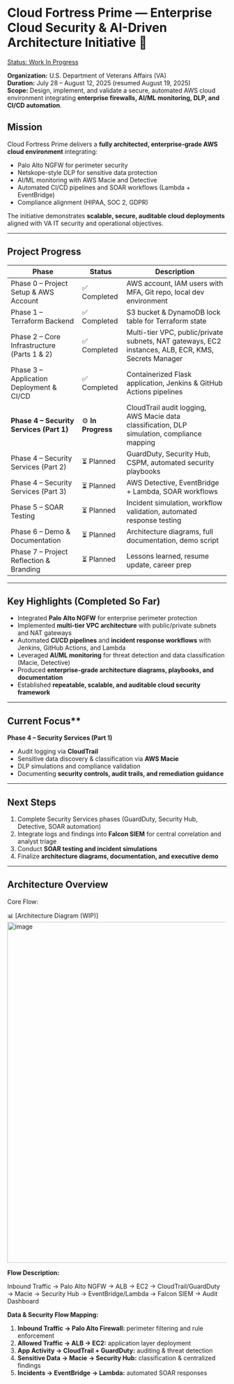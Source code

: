# Cloud Fortress Prime — Enterprise Cloud Security & AI-Driven Architecture Initiative 🚀
[ Status: Work In Progress](https://img.shields.io/badge/status-WIP-yellow)

**Organization:** U.S. Department of Veterans Affairs (VA)  
**Duration:** July 28 – August 12, 2025 (resumed August 19, 2025)  
**Scope:** Design, implement, and validate a secure, automated AWS cloud environment integrating **enterprise firewalls, AI/ML monitoring, DLP, and CI/CD automation**.

## **Mission**
Cloud Fortress Prime delivers a **fully architected, enterprise-grade AWS cloud environment** integrating:

- Palo Alto NGFW for perimeter security  
- Netskope-style DLP for sensitive data protection  
- AI/ML monitoring with AWS Macie and Detective  
- Automated CI/CD pipelines and SOAR workflows (Lambda + EventBridge)  
- Compliance alignment (HIPAA, SOC 2, GDPR)  

The initiative demonstrates **scalable, secure, auditable cloud deployments** aligned with VA IT security and operational objectives.

---

## Project Progress

| Phase | Status | Description |
|-------|--------|-------------|
| Phase 0 – Project Setup & AWS Account | ✅ Completed | AWS account, IAM users with MFA, Git repo, local dev environment |
| Phase 1 – Terraform Backend | ✅ Completed | S3 bucket & DynamoDB lock table for Terraform state |
| Phase 2 – Core Infrastructure (Parts 1 & 2) | ✅ Completed | Multi-tier VPC, public/private subnets, NAT gateways, EC2 instances, ALB, ECR, KMS, Secrets Manager |
| Phase 3 – Application Deployment & CI/CD | ✅ Completed | Containerized Flask application, Jenkins & GitHub Actions pipelines |
| **Phase 4 – Security Services (Part 1)** | ⚙ **In Progress** | CloudTrail audit logging, AWS Macie data classification, DLP simulation, compliance mapping |
| Phase 4 – Security Services (Part 2) | ⏳ Planned | GuardDuty, Security Hub, CSPM, automated security playbooks |
| Phase 4 – Security Services (Part 3) | ⏳ Planned | AWS Detective, EventBridge + Lambda, SOAR workflows |
| Phase 5 – SOAR Testing | ⏳ Planned | Incident simulation, workflow validation, automated response testing |
| Phase 6 – Demo & Documentation | ⏳ Planned | Architecture diagrams, full documentation, demo script |
| Phase 7 – Project Reflection & Branding | ⏳ Planned | Lessons learned, resume update, career prep |

---

## Key Highlights (Completed So Far)
- Integrated **Palo Alto NGFW** for enterprise perimeter protection  
- Implemented **multi-tier VPC architecture** with public/private subnets and NAT gateways  
- Automated **CI/CD pipelines** and **incident response workflows** with Jenkins, GitHub Actions, and Lambda  
- Leveraged **AI/ML monitoring** for threat detection and data classification (Macie, Detective)  
- Produced **enterprise-grade architecture diagrams, playbooks, and documentation**  
- Established **repeatable, scalable, and auditable cloud security framework**

---

## Current Focus**
**Phase 4 – Security Services (Part 1)**  

- Audit logging via **CloudTrail**  
- Sensitive data discovery & classification via **AWS Macie**  
- DLP simulations and compliance validation  
- Documenting **security controls, audit trails, and remediation guidance**

---

## Next Steps
1. Complete Security Services phases (GuardDuty, Security Hub, Detective, SOAR automation)  
2. Integrate logs and findings into **Falcon SIEM** for central correlation and analyst triage  
3. Conduct **SOAR testing and incident simulations**  
4. Finalize **architecture diagrams, documentation, and executive demo**

---

## Architecture Overview

Core Flow:

📊 [Architecture  Diagram (WIP)] 
<img width="2630" height="780" alt="image" src="https://github.com/user-attachments/assets/f70f58b5-c811-46cc-986d-a2ba4bd8fa82" />

**Flow Description:**  

Inbound Traffic → Palo Alto NGFW → ALB → EC2 → CloudTrail/GuardDuty → Macie → Security Hub → EventBridge/Lambda → Falcon SIEM → Audit Dashboard

**Data & Security Flow Mapping:**
1. **Inbound Traffic → Palo Alto Firewall:** perimeter filtering and rule enforcement  
2. **Allowed Traffic → ALB → EC2:** application layer deployment  
3. **App Activity → CloudTrail + GuardDuty:** auditing & threat detection  
4. **Sensitive Data → Macie → Security Hub:** classification & centralized findings  
5. **Incidents → EventBridge → Lambda:** automated SOAR responses  


